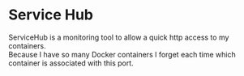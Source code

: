# Service Hub 

ServiceHub is a monitoring tool to allow a quick http access to my containers.    
Because I have so many Docker containers I forget each time which container is associated with this port.
